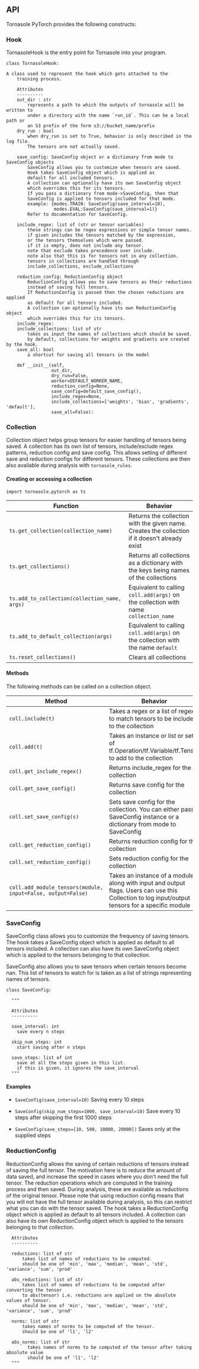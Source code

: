 ## API

Tornasole PyTorch provides the following constructs:

### Hook
TornasoleHook is the entry point for Tornasole into your program. 


```
class TornasoleHook:

A class used to represent the hook which gets attached to the 
    training process. 

    Attributes
    ----------
    out_dir : str
        represents a path to which the outputs of tornasole will be written to 
        under a directory with the name `run_id`. This can be a local path or
        an S3 prefix of the form s3://bucket_name/prefix
    dry_run : bool
        when dry_run is set to True, behavior is only described in the log file.
        The tensors are not actually saved. 
    
    save_config: SaveConfig object or a dictionary from mode to SaveConfig objects
        SaveConfig allows you to customize when tensors are saved. 
        Hook takes SaveConfig object which is applied as 
        default for all included tensors.
        A collection can optionally have its own SaveConfig object 
        which overrides this for its tensors.
        If you pass a dictionary from mode->SaveConfig, then that
        SaveConfig is applied to tensors included for that mode.
        example: {modes.TRAIN: SaveConfig(save_interval=10), 
                  modes.EVAL:SaveConfig(save_interval=1)}
        Refer to documentation for SaveConfig.
        
    include_regex: list of (str or tensor variables)
        these strings can be regex expressions or simple tensor names.
        if given includes the tensors matched by the expression, 
        or the tensors themselves which were passed.
        if it is empty, does not include any tensor. 
        note that exclude takes precedence over include.
        note also that this is for tensors not in any collection. 
        tensors in collections are handled through 
        include_collections, exclude_collections
        
    reduction_config: ReductionConfig object
        ReductionConfig allows you to save tensors as their reductions 
        instead of saving full tensors. 
        If ReductionConfig is passed then the chosen reductions are applied
        as default for all tensors included.
        A collection can optionally have its own ReductionConfig object
        which overrides this for its tensors.
    include_regex: 
    include_collections: list of str
        takes as input the names of collections which should be saved.
        by default, collections for weights and gradients are created by the hook.
    save_all: bool
        a shortcut for saving all tensors in the model

    def __init__(self,
                 out_dir,
                 dry_run=False,
                 worker=DEFAULT_WORKER_NAME,
                 reduction_config=None,
                 save_config=default_save_config(),
                 include_regex=None,
                 include_collections=['weights', 'bias', 'gradients', 'default'],
                 save_all=False):
```
### Collection

Collection object helps group tensors for easier handling of tensors being saved. 
A collection has its own list of tensors, include/exclude regex patterns, reduction config and save config. 
This allows setting of different save and reduction configs for different tensors. 
These collections are then also available during analysis with `tornasole_rules`. 

#### Creating or accessing a collection
```
import tornasole.pytorch as ts
```

| Function |  Behavior |
|---|---|
| ```ts.get_collection(collection_name)```  |  Returns the collection with the given name. Creates the collection if it doesn't already exist |
| ```ts.get_collections()```  |  Returns all collections as a dictionary with the keys being names of the collections |
| ```ts.add_to_collection(collection_name, args)```  | Equivalent to calling `coll.add(args)` on the collection with name `collection_name` |
| ```ts.add_to_default_collection(args)```  | Equivalent to calling `coll.add(args)` on the collection with the name `default`|
| ```ts.reset_collections()```  | Clears all collections |

#### Methods
The following methods can be called on a collection object.

| Method  |  Behavior |
|---|---|
| ```coll.include(t)```  |  Takes a regex or a list of regex to match tensors to be included to the collection |
| ```coll.add(t)```  | Takes an instance or list or set of tf.Operation/tf.Variable/tf.Tensor to add to the collection  |
| ```coll.get_include_regex()```  | Returns include_regex for the collection  |
| ```coll.get_save_config()```  | Returns save config for the collection  |
| ```coll.set_save_config(s)```  | Sets save config for the collection. You can either pass a SaveConfig instance or a dictionary from mode to SaveConfig |
| ```coll.get_reduction_config()```  | Returns reduction config for the collection  |
| ```coll.set_reduction_config()```  | Sets reduction config for the collection  |
| ```coll.add_module_tensors(module, input=False, output=False)```  | Takes an instance of a module, along with input and output flags. Users can use this Collection to log input/output tensors for a specific module  |




### SaveConfig
SaveConfig class allows you to customize the frequency of saving tensors. 
The hook takes a SaveConfig object which is applied as 
default to all tensors included. A collection can also have its own SaveConfig object which is applied 
to the tensors belonging to that collection.

SaveConfig also allows you to save tensors when certain tensors become nan. 
This list of tensors to watch for is taken as a list of strings representing names of tensors.

```
class SaveConfig:

  """
  
  Attributes
  ----------

  save_interval: int
    save every n steps

  skip_num_steps: int
    start saving after n steps

  save_steps: list of int
    save at all the steps given in this list.
    if this is given, it ignores the save_interval
  """
```  

#### Examples
- ```SaveConfig(save_interval=10)``` Saving every 10 steps

- ```SaveConfig(skip_num_steps=1000, save_interval=10)``` Save every 10 steps after skipping the first 1000 steps

- ```SaveConfig(save_steps=[10, 500, 10000, 20000])``` Saves only at the supplied steps

### ReductionConfig 
ReductionConfig allows the saving of certain reductions of tensors instead
of saving the full tensor. The motivation here is to reduce the amount of data
saved, and increase the speed in cases where you don't need the full
tensor.  The reduction operations which are computed in the training process
and then saved. 
During analysis, these are available as reductions of the original tensor. 
Please note that using reduction config means that you will not have
the full tensor available during analysis, so this can restrict what you can do with the tensor saved.
The hook takes a ReductionConfig object which is applied as default to all tensors included. 
A collection can also have its own ReductionConfig object which is applied 
to the tensors belonging to that collection.

```
  Attributes
  ----------

  reductions: list of str
      takes list of names of reductions to be computed.
      should be one of 'min', 'max', 'median', 'mean', 'std', 'variance', 'sum', 'prod'

  abs_reductions: list of str
      takes list of names of reductions to be computed after converting the tensor
      to abs(tensor) i.e. reductions are applied on the absolute values of tensor.
      should be one of 'min', 'max', 'median', 'mean', 'std', 'variance', 'sum', 'prod'

  norms: list of str
      takes names of norms to be computed of the tensor.
      should be one of 'l1', 'l2'

  abs_norms: list of str
        takes names of norms to be computed of the tensor after taking absolute value
        should be one of 'l1', 'l2'
  """
